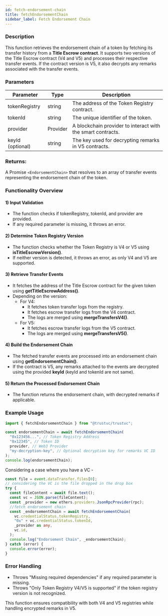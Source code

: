 ```yaml
---
id: fetch-endorsement-chain
title: fetchEndorsementChain
sidebar_label: Fetch Endorsement Chain
---
```


### Description

This function retrieves the endorsement chain of a token by fetching its transfer history from a **Title Escrow contract**. It supports two versions of the Title Escrow contract (V4 and V5) and processes their respective transfer events. If the contract version is V5, it also decrypts any remarks associated with the transfer events.

### Parameters

| Parameter        | Type     | Description                                                 |
| ---------------- | -------- | ----------------------------------------------------------- |
| tokenRegistry    | string   | The address of the Token Registry contract.                 |
| tokenId          | string   | The unique identifier of the token.                         |
| provider         | Provider | A blockchain provider to interact with the smart contracts. |
| keyId (optional) | string   | The key used for decrypting remarks in V5 contracts.        |

### Returns:

A Promise `<EndorsementChain>` that resolves to an array of transfer events representing the endorsement chain of the token.

### Functionality Overview

#### 1) Input Validation

- The function checks if tokenRegistry, tokenId, and provider are provided.
- If any required parameter is missing, it throws an error.

#### 2) Determine Token Registry Version

- The function checks whether the Token Registry is V4 or V5 using **isTitleEscrowVersion()**.
- If neither version is detected, it throws an error, as only V4 and V5 are supported.

#### 3) Retrieve Transfer Events

- It fetches the address of the Title Escrow contract for the given token using **getTitleEscrowAddress()**.
- Depending on the version:
  - For V4:
    - It fetches token transfer logs from the registry.
    - It fetches escrow transfer logs from the V4 contract.
    - The logs are merged using **mergeTransfersV4()**.
  - For V5:
    - It fetches escrow transfer logs from the V5 contract.
    - The logs are merged using **mergeTransfersV5()**.

#### 4) Build the Endorsement Chain

- The fetched transfer events are processed into an endorsement chain using **getEndorsementChain()**.
- If the contract is V5, any remarks attached to the events are decrypted using the provided **keyId** (keyId and tokenId are not same).

#### 5) Return the Processed Endorsement Chain

- The function returns the endorsement chain, with decrypted remarks if applicable.

### Example Usage

```typescript
import { fetchEndorsementChain } from "@trustvc/trustvc";

const endorsementChain = await fetchEndorsementChain(
  "0x123456...", // Token Registry Address
  "0x12345", // Token ID
  provider, // Web3 Provider
  "my-decryption-key", // Optional decryption key for remarks VC ID
);
console.log(endorsementChain);
```

Considering a case where you have a VC -

```typescript
const file = event.dataTransfer.files[0];
// considering the VC is the file dropped in the drop box
try {
  const fileContent = await file.text();
  const vc = JSON.parse(fileContent);
  const _provider = new ethers.providers.JsonRpcProvider(rpc);
  //fetch endorsement chain
  const _endorsementChain = await fetchEndorsementChain(
    vc.credentialStatus.tokenRegistry,
    "0x" + vc.credentialStatus.tokenId,
    _provider as any,
    vc.id,
  );
  console.log("Endorsement Chain", _endorsementChain);
} catch (error) {
  console.error(error);
}
```

### Error Handling

- Throws "Missing required dependencies" if any required parameter is missing.
- Throws "Only Token Registry V4/V5 is supported" if the token registry version is not recognized.

This function ensures compatibility with both V4 and V5 registries while handling encrypted remarks in V5.
